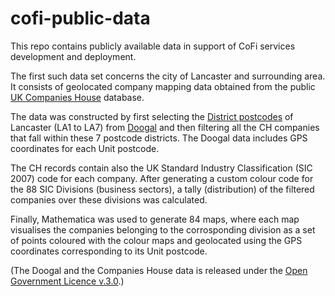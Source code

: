 # cofi-public-data

This repo contains publicly available data in support of CoFi services development and deployment.

The first such data set concerns the city of Lancaster and surrounding area. It consists of geolocated company mapping data obtained from the public [UK Companies House](https://www.gov.uk/government/organisations/companies-house) database.

The data was constructed by first selecting the [District postcodes](https://en.wikipedia.org/wiki/Postcodes_in_the_United_Kingdom) of Lancaster (LA1 to LA7) from [Doogal](https://www.doogal.co.uk/Counties?county=E10000017) and then filtering all the CH companies that fall within these 7 postcode districts. The Doogal data includes GPS coordinates for each Unit postcode.

The CH records contain also the UK Standard Industry Classification (SIC 2007) code for each company. After generating a custom colour code for the 88 SIC Divisions (business sectors), a tally (distribution) of the filtered companies over these divisions was calculated.

Finally, Mathematica was used to generate 84 maps, where each map visualises the companies belonging to the corrosponding division as a set of points coloured with the colour maps and geolocated using the GPS coordinates corresponding to its Unit postcode.

(The Doogal and the Companies House data is released under the [Open Government Licence v.3.0](https://www.nationalarchives.gov.uk/doc/open-government-licence/version/3/).) 
